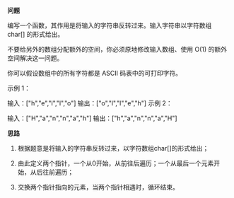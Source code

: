 ﻿**问题**

编写一个函数，其作用是将输入的字符串反转过来。输入字符串以字符数组 char[] 的形式给出。

不要给另外的数组分配额外的空间，你必须原地修改输入数组、使用 O(1) 的额外空间解决这一问题。

你可以假设数组中的所有字符都是 ASCII 码表中的可打印字符。

 

示例 1：

输入：["h","e","l","l","o"]
输出：["o","l","l","e","h"]
示例 2：

输入：["H","a","n","n","a","h"]
输出：["h","a","n","n","a","H"]

**思路**

1. 根据题意是将输入的字符串反转过来，以字符数组char[]的形式给出；

2. 由此定义两个指针，一个从0开始，从前往后遍历；一个从最后一个元素开始，从后往前遍历；

3. 交换两个指针指向的元素，当两个指针相遇时，循环结束。
